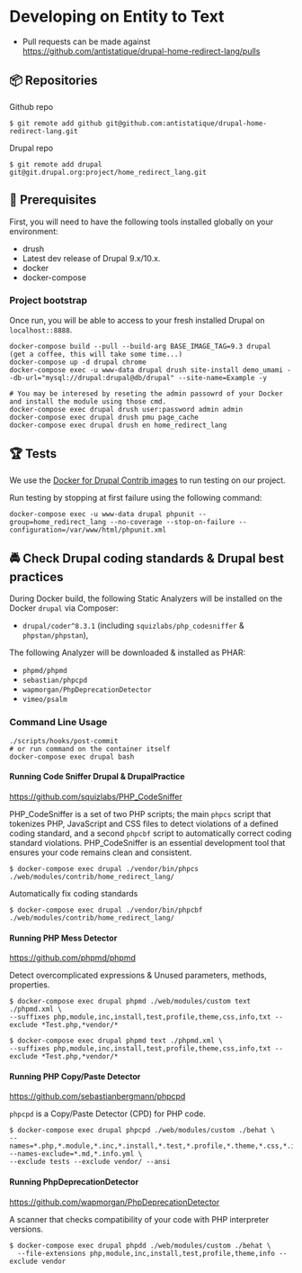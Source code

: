 # Developing on Entity to Text

* Pull requests can be made against
https://github.com/antistatique/drupal-home-redirect-lang/pulls

## 📦 Repositories

Github repo

  ```
  $ git remote add github git@github.com:antistatique/drupal-home-redirect-lang.git
  ```

Drupal repo

  ```
  $ git remote add drupal git@git.drupal.org:project/home_redirect_lang.git
  ```

## 🔧 Prerequisites

First, you will need to have the following tools installed
globally on your environment:

  * drush
  * Latest dev release of Drupal 9.x/10.x.
  * docker
  * docker-compose

### Project bootstrap

Once run, you will be able to access to your fresh installed Drupal on `localhost::8888`.

    docker-compose build --pull --build-arg BASE_IMAGE_TAG=9.3 drupal
    (get a coffee, this will take some time...)
    docker-compose up -d drupal chrome
    docker-compose exec -u www-data drupal drush site-install demo_umami --db-url="mysql://drupal:drupal@db/drupal" --site-name=Example -y

    # You may be interesed by reseting the admin passowrd of your Docker and install the module using those cmd.
    docker-compose exec drupal drush user:password admin admin
    docker-compose exec drupal drush pmu page_cache
    docker-compose exec drupal drush en home_redirect_lang

## 🏆 Tests

We use the [Docker for Drupal Contrib images](https://hub.docker.com/r/wengerk/drupal-for-contrib) to run testing on our project.

Run testing by stopping at first failure using the following command:

    docker-compose exec -u www-data drupal phpunit --group=home_redirect_lang --no-coverage --stop-on-failure --configuration=/var/www/html/phpunit.xml

## 🚔 Check Drupal coding standards & Drupal best practices

During Docker build, the following Static Analyzers will be installed on the Docker `drupal` via Composer:

- `drupal/coder^8.3.1`  (including `squizlabs/php_codesniffer` & `phpstan/phpstan`),

The following Analyzer will be downloaded & installed as PHAR:

- `phpmd/phpmd`
- `sebastian/phpcpd`
- `wapmorgan/PhpDeprecationDetector`
- `vimeo/psalm`

### Command Line Usage

    ./scripts/hooks/post-commit
    # or run command on the container itself
    docker-compose exec drupal bash

#### Running Code Sniffer Drupal & DrupalPractice

https://github.com/squizlabs/PHP_CodeSniffer

PHP_CodeSniffer is a set of two PHP scripts; the main `phpcs` script that tokenizes PHP, JavaScript and CSS files to
detect violations of a defined coding standard, and a second `phpcbf` script to automatically correct coding standard
violations.
PHP_CodeSniffer is an essential development tool that ensures your code remains clean and consistent.

  ```
  $ docker-compose exec drupal ./vendor/bin/phpcs ./web/modules/contrib/home_redirect_lang/
  ```

Automatically fix coding standards

  ```
  $ docker-compose exec drupal ./vendor/bin/phpcbf ./web/modules/contrib/home_redirect_lang/
  ```

#### Running PHP Mess Detector

https://github.com/phpmd/phpmd

Detect overcomplicated expressions & Unused parameters, methods, properties.

  ```
  $ docker-compose exec drupal phpmd ./web/modules/custom text ./phpmd.xml \
  --suffixes php,module,inc,install,test,profile,theme,css,info,txt --exclude *Test.php,*vendor/*
  ```

  ```
  $ docker-compose exec drupal phpmd text ./phpmd.xml \
  --suffixes php,module,inc,install,test,profile,theme,css,info,txt --exclude *Test.php,*vendor/*
  ```

#### Running PHP Copy/Paste Detector

https://github.com/sebastianbergmann/phpcpd

`phpcpd` is a Copy/Paste Detector (CPD) for PHP code.

  ```
  $ docker-compose exec drupal phpcpd ./web/modules/custom ./behat \
--names=*.php,*.module,*.inc,*.install,*.test,*.profile,*.theme,*.css,*.info,*.txt --names-exclude=*.md,*.info.yml \
--exclude tests --exclude vendor/ --ansi
  ```

#### Running PhpDeprecationDetector

https://github.com/wapmorgan/PhpDeprecationDetector

A scanner that checks compatibility of your code with PHP interpreter versions.

  ```
  $ docker-compose exec drupal phpdd ./web/modules/custom ./behat \
    --file-extensions php,module,inc,install,test,profile,theme,info --exclude vendor
  ```

